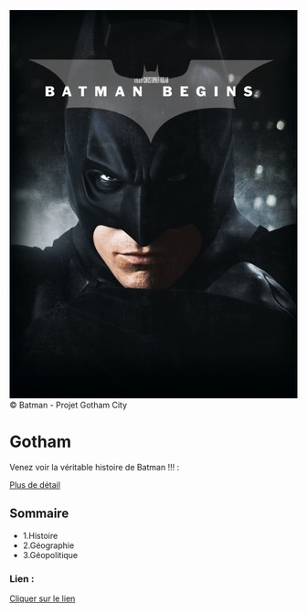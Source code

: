 ![gotham](./asset/Batman_cover.jpg)
 &copy; Batman - Projet Gotham City
 # Gotham
 Venez voir la véritable histoire de Batman !!! : 

 [Plus de détail](https://github.com/Anilcharif/gotham.git)

 ## Sommaire
 * 1.Histoire
 * 2.Géographie
 * 3.Géopolitique 


 ### Lien :
[Cliquer sur le lien](https://github.com/Anilcharif/gotham.git)